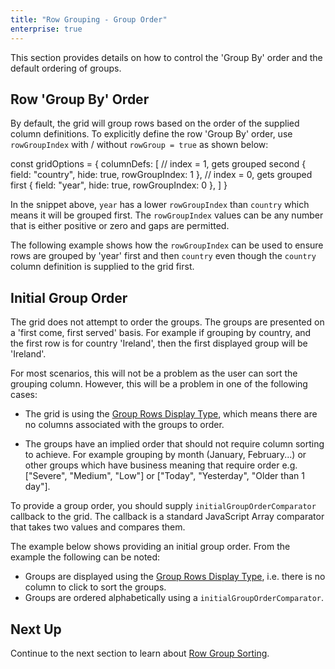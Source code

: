 ```yaml
---
title: "Row Grouping - Group Order"
enterprise: true
---
```


This section provides details on how to control the 'Group By' order and the default ordering of groups.

## Row 'Group By' Order

By default, the grid will group rows based on the order of the supplied column definitions. To explicitly define the
row 'Group By' order, use `rowGroupIndex` with / without `rowGroup = true` as shown below:

<snippet>
const gridOptions = {
    columnDefs: [
        // index = 1, gets grouped second
        { field: "country", hide: true, rowGroupIndex: 1 },
        // index = 0, gets grouped first
        { field: "year", hide: true, rowGroupIndex: 0 },
    ]
}
</snippet>

In the snippet above, `year` has a lower `rowGroupIndex` than `country` which means it will be grouped first. The
`rowGroupIndex` values can be any number that is either positive or zero and gaps are permitted. 

The following example shows how the `rowGroupIndex` can be used to ensure rows are grouped by 'year' first and then
`country` even though the `country` column definition is supplied to the grid first.

<grid-example title='Row Group Order' name='row-group-order' type='generated' options='{ "enterprise": true, "exampleHeight": 500, "modules": ["clientside", "rowgrouping"] }'></grid-example>

## Initial Group Order

The grid does not attempt to order the groups. The groups are presented on a 'first come, first served' basis. For example
if grouping by country, and the first row is for country 'Ireland', then the first displayed group will be 'Ireland'.

For most scenarios, this will not be a problem as the user can sort the grouping column. However, this will be a problem
in one of the following cases:

- The grid is using the [Group Rows Display Type](/grouping-group-rows), which means there are no columns associated with
  the groups to order.

- The groups have an implied order that should not require column sorting to achieve. For example grouping by month 
  (January, February...) or other groups which have business meaning that require order e.g. ["Severe", "Medium", "Low"]
  or ["Today", "Yesterday", "Older than 1 day"].

To provide a group order, you should supply `initialGroupOrderComparator` callback to the grid. The callback is a standard
JavaScript Array comparator that takes two values and compares them.

The example below shows providing an initial group order. From the example the following can be noted:

- Groups are displayed using the [Group Rows Display Type](/grouping-group-rows), i.e. there is no column to click to sort the groups.
- Groups are ordered alphabetically using a `initialGroupOrderComparator`.

<grid-example title='Initial Group Order' name='default-group-order' type='generated' options='{ "enterprise": true, "exampleHeight": 515, "modules": ["clientside", "rowgrouping"] }'></grid-example>

## Next Up

Continue to the next section to learn about [Row Group Sorting](../grouping-sorting/).